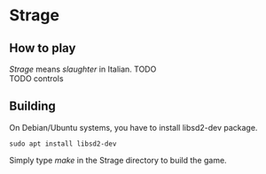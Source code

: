 # Strage

## How to play
*Strage* means *slaughter* in Italian. TODO  
TODO controls

## Building
On Debian/Ubuntu systems, you have to install libsd2-dev package.
```
sudo apt install libsd2-dev
```
Simply type *make* in the Strage directory to build the game.